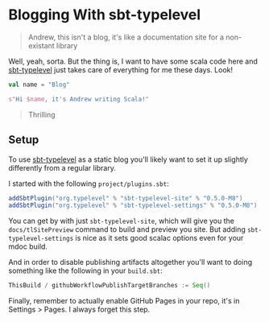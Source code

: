 Blogging With sbt-typelevel
===========================

> Andrew, this isn't a blog, it's like a documentation site for a non-existant library

 Well, yeah, sorta.
 But the thing is, I want to have some scala code here and [sbt-typelevel] just takes care of everything for me these days.
 Look!

```scala mdoc
val name = "Blog"

s"Hi $name, it's Andrew writing Scala!"
```

> Thrilling


## Setup

To use [sbt-typelevel] as a static blog you'll likely want to set it up slightly differently from a regular library.

I started with the following `project/plugins.sbt`:

```scala
addSbtPlugin("org.typelevel" % "sbt-typelevel-site" % "0.5.0-M8")
addSbtPlugin("org.typelevel" % "sbt-typelevel-settings" % "0.5.0-M8")
```

You can get by with just `sbt-typelevel-site`, which will give you the `docs/tlSitePreview` command to build and preview you site.
But adding `sbt-typelevel-settings` is nice as it sets good scalac options even for your mdoc build.


And in order to disable publishing artifacts altogether you'll want to doing something like the following in your `build.sbt`:

```scala
ThisBuild / githubWorkflowPublishTargetBranches := Seq()
```

Finally, remember to actually enable GitHub Pages in your repo, it's in Settings > Pages.
I always forget this step.


[sbt-typelevel]: https://typelevel.org/sbt-typelevel/index.html
